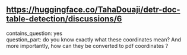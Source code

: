 ## https://huggingface.co/TahaDouaji/detr-doc-table-detection/discussions/6

contains_question: yes  
question_part: do you know exactly what these coordinates mean? And more importantly, how can they be converted to pdf coordinates ?